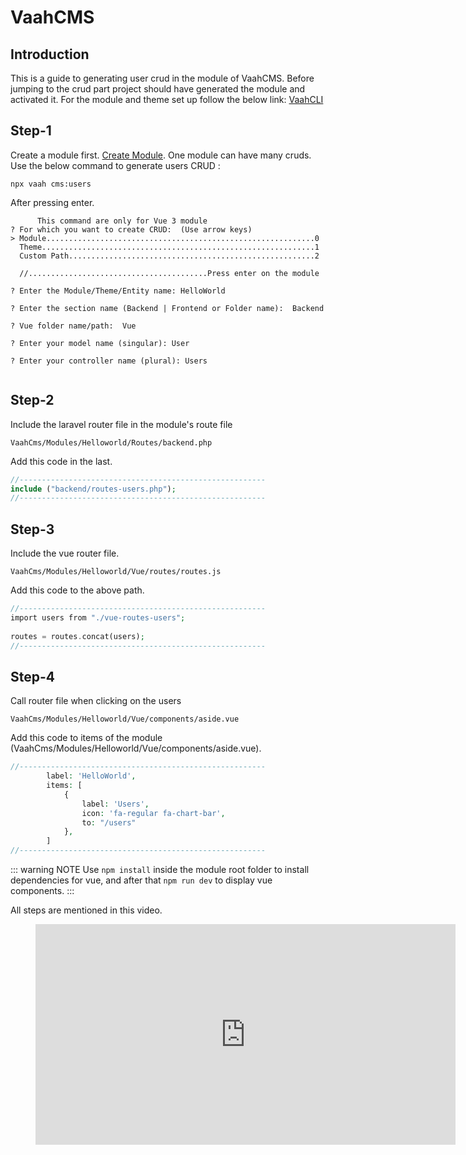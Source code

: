 # VaahCMS

[comment]: <> ([[toc]])

## Introduction

This is a guide to generating user crud in the module of VaahCMS. 
Before jumping to the crud part project should have generated the module and activated it. 
For the module and theme set up follow the below link:
[VaahCLI](https://github.com/webreinvent/vaahcli/tree/develop)


## Step-1
Create a module first. [Create Module](https://docs.vaah.dev/vaahcms-2/backend/generate-module.html).
One module can have many cruds.\
Use the below command to generate users CRUD :

```shell
npx vaah cms:users
```
After pressing enter.

```shell
      This command are only for Vue 3 module      
? For which you want to create CRUD:  (Use arrow keys)
> Module............................................................0
  Theme.............................................................1
  Custom Path.......................................................2
  
  //........................................Press enter on the module
```

```shell
? Enter the Module/Theme/Entity name: HelloWorld
````

```shell
? Enter the section name (Backend | Frontend or Folder name):  Backend
````

```shell
? Vue folder name/path:  Vue
````

```shell
? Enter your model name (singular): User 
````

```shell
? Enter your controller name (plural): Users
````

<img :src="$withBase('/images/vaahcms-two/2.x-module-user.png')">


## Step-2
Include the laravel router file in the module's route file

```VaahCms/Modules/Helloworld/Routes/backend.php```

Add this code in the last.
```php
//-------------------------------------------------------
include ("backend/routes-users.php");
//-------------------------------------------------------
```


## Step-3
Include the vue router file.

```VaahCms/Modules/Helloworld/Vue/routes/routes.js```

Add this code to the above path.
```php
//-------------------------------------------------------
import users from "./vue-routes-users";
   
routes = routes.concat(users);
//-------------------------------------------------------
```

## Step-4
Call router file when clicking on the users

```VaahCms/Modules/Helloworld/Vue/components/aside.vue```

Add this code to items of the module (VaahCms/Modules/Helloworld/Vue/components/aside.vue).
```php
//-------------------------------------------------------
        label: 'HelloWorld',
        items: [
            {
                label: 'Users',
                icon: 'fa-regular fa-chart-bar',
                to: "/users"
            },
        ]
//-------------------------------------------------------
```

::: warning NOTE
Use `npm install` inside the module root folder to install dependencies for vue, and after that `npm run dev` to display vue components.
:::

All steps are mentioned in this video. 

<figure>
<iframe width="672" height="353" src="https://www.youtube.com/embed/dqfDUU0wfRo" title="VaahCMS 2.x + Vue3 | How to create User CRUD and use pre-configured vue 3 app" frameborder="0" allow="accelerometer; autoplay; clipboard-write; encrypted-media; gyroscope; picture-in-picture; web-share" allowfullscreen></iframe>
</figure>






